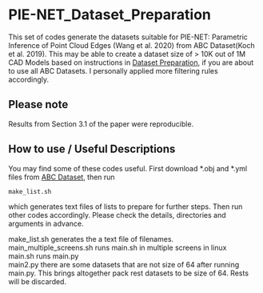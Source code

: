 # PIE-NET_Dataset_Preparation
This set of codes generate the datasets suitable for PIE-NET: Parametric Inference of Point Cloud Edges (Wang et al. 2020) from ABC Dataset(Koch et al. 2019). This may be able to create a dataset size of > 10K out of 1M CAD Models based on instructions in [Dataset Preparation](https://github.com/wangxiaogang866/PIE-NET), if you are about to use all ABC Datasets. I personally applied more filtering rules accordingly. 

## Please note
Results from Section 3.1 of the paper were reproducible.

## How to use / Useful Descriptions
You may find some of these codes useful. First download *.obj and *.yml files from [ABC Dataset](https://deep-geometry.github.io/abc-dataset/), then run 

```bash
make_list.sh
```
which generates text files of lists to prepare for further steps. Then run other codes accordingly. Please check the details, directories and arguments in advance. <br />

make_list.sh generates the a text file of filenames. <br />
main_multiple_screens.sh runs main.sh in multiple screens in linux <br />
main.sh runs main.py <br />
main2.py there are some datasets that are not size of 64 after running main.py. This brings altogether pack rest datasets to be size of 64. Rests will be discarded.<br />
